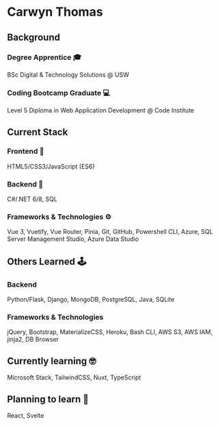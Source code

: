 # Carwyn Thomas

## Background

### Degree Apprentice 🎓
BSc Digital & Technology Solutions @ USW

### Coding Bootcamp Graduate 💻
Level 5 Diploma in Web Application Development @ Code Institute

## Current Stack

### Frontend 🎨

HTML5/CSS3/JavaScript (ES6)

### Backend 🧠

C#/.NET 6/8, SQL

### Frameworks & Technologies ⚙️

Vue 3, Vuetify, Vue Router, Pinia, Git, GitHub, Powershell CLI, Azure, SQL Server Management Studio, Azure Data Studio

## Others Learned 🕹️

### Backend 

Python/Flask, Django, MongoDB, PostgreSQL, Java, SQLite

### Frameworks & Technologies

jQuery, Bootstrap, MaterializeCSS, Heroku, Bash CLI, AWS S3, AWS IAM, jinja2, DB Browser

## Currently learning 🤓

Microsoft Stack, TailwindCSS, Nuxt, TypeScript

## Planning to learn 🏫

React, Svelte

<!---
carwynteifion/carwynteifion is a ✨ special ✨ repository because its `README.md` (this file) appears on your GitHub profile.
You can click the Preview link to take a look at your changes.
--->
